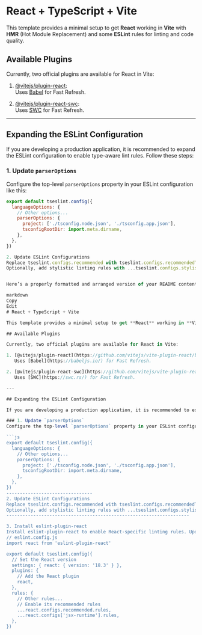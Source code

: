 # React + TypeScript + Vite

This template provides a minimal setup to get **React** working in **Vite** with **HMR** (Hot Module Replacement) and some **ESLint** rules for linting and code quality.

## Available Plugins

Currently, two official plugins are available for React in Vite:

1. [@vitejs/plugin-react](https://github.com/vitejs/vite-plugin-react/blob/main/packages/plugin-react/README.md):  
   Uses [Babel](https://babeljs.io/) for Fast Refresh.

2. [@vitejs/plugin-react-swc](https://github.com/vitejs/vite-plugin-react-swc):  
   Uses [SWC](https://swc.rs/) for Fast Refresh.

---

## Expanding the ESLint Configuration

If you are developing a production application, it is recommended to expand the ESLint configuration to enable type-aware lint rules. Follow these steps:

### 1. Update `parserOptions`
Configure the top-level `parserOptions` property in your ESLint configuration like this:

```js
export default tseslint.config({
  languageOptions: {
    // Other options...
    parserOptions: {
      project: ['./tsconfig.node.json', './tsconfig.app.json'],
      tsconfigRootDir: import.meta.dirname,
    },
  },
})

2. Update ESLint Configurations
Replace tseslint.configs.recommended with tseslint.configs.recommendedTypeChecked or tseslint.configs.strictTypeChecked to enable stricter type checks.
Optionally, add stylistic linting rules with ...tseslint.configs.stylisticTypeChecked.


Here’s a properly formatted and arranged version of your README content for React + TypeScript + Vite:

markdown
Copy
Edit
# React + TypeScript + Vite

This template provides a minimal setup to get **React** working in **Vite** with **HMR** (Hot Module Replacement) and some **ESLint** rules for linting and code quality.

## Available Plugins

Currently, two official plugins are available for React in Vite:

1. [@vitejs/plugin-react](https://github.com/vitejs/vite-plugin-react/blob/main/packages/plugin-react/README.md):  
   Uses [Babel](https://babeljs.io/) for Fast Refresh.

2. [@vitejs/plugin-react-swc](https://github.com/vitejs/vite-plugin-react-swc):  
   Uses [SWC](https://swc.rs/) for Fast Refresh.

---

## Expanding the ESLint Configuration

If you are developing a production application, it is recommended to expand the ESLint configuration to enable type-aware lint rules. Follow these steps:

### 1. Update `parserOptions`
Configure the top-level `parserOptions` property in your ESLint configuration like this:

```js
export default tseslint.config({
  languageOptions: {
    // Other options...
    parserOptions: {
      project: ['./tsconfig.node.json', './tsconfig.app.json'],
      tsconfigRootDir: import.meta.dirname,
    },
  },
})
--------------------------------
2. Update ESLint Configurations
Replace tseslint.configs.recommended with tseslint.configs.recommendedTypeChecked or tseslint.configs.strictTypeChecked to enable stricter type checks.
Optionally, add stylistic linting rules with ...tseslint.configs.stylisticTypeChecked.
--------------------------------------------------------------------

3. Install eslint-plugin-react
Install eslint-plugin-react to enable React-specific linting rules. Update your ESLint configuration as shown below:
// eslint.config.js
import react from 'eslint-plugin-react'

export default tseslint.config({
  // Set the React version
  settings: { react: { version: '18.3' } },
  plugins: {
    // Add the React plugin
    react,
  },
  rules: {
    // Other rules...
    // Enable its recommended rules
    ...react.configs.recommended.rules,
    ...react.configs['jsx-runtime'].rules,
  },
})






